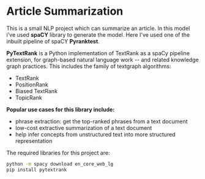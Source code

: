 # Article Summarization

This is a small NLP project which can summarize an article. In this model i've used **spaCY** library to generate the model. Here I've used one of the inbuilt pipeline of spaCY **Pyranktest**. 

**PyTextRank** is a Python implementation of TextRank as a spaCy pipeline extension, for graph-based natural language work -- and related knowledge graph practices. This includes the family of textgraph algorithms:

- TextRank
- PositionRank
- Biased TextRank
- TopicRank

**Popular use cases for this library include:**

- phrase extraction: get the top-ranked phrases from a text document
- low-cost extractive summarization of a text document
- help infer concepts from unstructured text into more structured representation


The required libraries for this project are:

``` bash
python -m spacy download en_core_web_lg
pip install pytextrank
```
